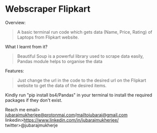 # Webscraper Flipkart

Overview:
>A basic terminal run code which gets data (Name, Price, Rating) of Laptops from Flipkart website.


What I learnt from it?
>Beautiful Soup is a powerful library used to scrape data easily,
>Pandas module helps to organise the data


Features:
>Just change the url in the code to the desired url on the Flipkart website to get the data of the desired items.
 
Kindly run "pip install bs4/Pandas" in your terminal to install the required packages if they don't exist.

Reach me 
email> jubarajmukherjee@protonmai.com/mailtojubaraj@gmail.com
linkedin>https://www.linkedin.com/in/jubarajmukherjee/
twitter>@jubarajmukherje
